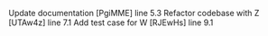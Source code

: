 Update documentation [PgiMME] line 5.3
Refactor codebase with Z [UTAw4z] line 7.1
Add test case for W [RJEwHs] line 9.1
